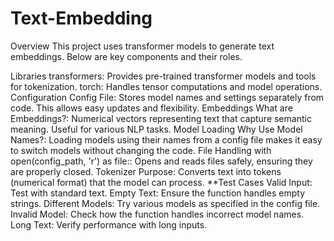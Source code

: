 # Text-Embedding

Overview
This project uses transformer models to generate text embeddings. Below are key components and their roles.

Libraries
transformers: Provides pre-trained transformer models and tools for tokenization.
torch: Handles tensor computations and model operations.
Configuration
Config File: Stores model names and settings separately from code. This allows easy updates and flexibility.
Embeddings
What are Embeddings?: Numerical vectors representing text that capture semantic meaning. Useful for various NLP tasks.
Model Loading
Why Use Model Names?: Loading models using their names from a config file makes it easy to switch models without changing the code.
File Handling
with open(config_path, 'r') as file:: Opens and reads files safely, ensuring they are properly closed.
Tokenizer
Purpose: Converts text into tokens (numerical format) that the model can process.
**Test Cases
Valid Input: Test with standard text.
Empty Text: Ensure the function handles empty strings.
Different Models: Try various models as specified in the config file.
Invalid Model: Check how the function handles incorrect model names.
Long Text: Verify performance with long inputs.
